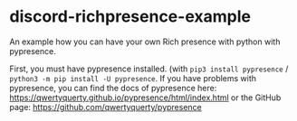 # discord-richpresence-example
An example how you can have your own Rich presence with python with pypresence.

First, you must have pypresence installed. (with `pip3 install pypresence` / `python3 -m pip install -U pypresence`.
If you have problems with pypresence, you can find the docs of pypresence here: https://qwertyquerty.github.io/pypresence/html/index.html
or the GitHub page: https://github.com/qwertyquerty/pypresence
